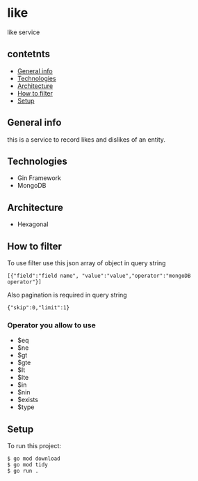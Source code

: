 # like
like service

## contetnts
* [General info](#general-info)
* [Technologies](#technologies)
* [Architecture](#architecture)
* [How to filter](#how-to-filter)
* [Setup](#setup)

## General info
this is a service to record likes and dislikes of an entity.

## Technologies
* Gin Framework
* MongoDB

## Architecture
* Hexagonal

## How to filter
To use filter use this json array of object in query string
```
[{"field":"field name", "value":"value","operator":"mongoDB operator"}]
```
Also pagination is required in query string
```
{"skip":0,"limit":1}
```

### Operator you allow to use
* $eq
* $ne
* $gt
* $gte
* $lt
* $lte
* $in
* $nin
* $exists
* $type

## Setup
To run this project:
```
$ go mod download
$ go mod tidy
$ go run .
```
